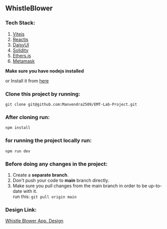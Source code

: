 ## WhistleBlower 

### Tech Stack:

1. [Vitejs](https://vitejs.dev/guide/) <br/>
2. [Reactjs](https://react.dev/) <br/>  
3. [DaisyUI](https://daisyui.com/) <br/>
4. [Solidity](https://docs.soliditylang.org/en/latest/) <br/>
5. [Ethers.js](https://docs.ethers.org/v5/) <br/>
6. [Metamask](https://docs.metamask.io/guide/#why-metamask) <br/>

**Make sure you have nodejs installed** <br/>

or Install it from [here](https://nodejs.org/en/download)

### Clone this project by running:

``` git clone git@github.com:Manvendra2509/EMT-Lab-Project.git ``` <br/>

### After cloning run:

` npm install ` <br/>

### for running the project locally run:

` npm run dev ` <br/>

### Before doing any changes in the project:
1. Create a **separate branch**.
2. Don't push your code to **main** branch directly.
3. Make sure you pull changes from the main branch in order to be up-to-date with it.<br/>
   run this: ```git pull origin main```
   
### Design Link:

[Whistle Blower App. Design](https://www.figma.com/file/WfqI3w98r8kTpPVCAkNFb6/Untitled?node-id=0%3A1&t=aIm1s0HpL16Ci8I6-1)
